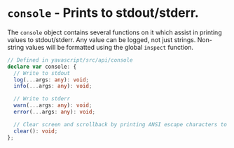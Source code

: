 # `console` - Prints to stdout/stderr.

The `console` object contains several functions on it which assist in printing values to stdout/stderr. Any value can be logged, not just strings. Non-string values will be formatted using the global `inspect` function.

```ts
// Defined in yavascript/src/api/console
declare var console: {
  // Write to stdout
  log(...args: any): void;
  info(...args: any): void;

  // Write to stderr
  warn(...args: any): void;
  error(...args: any): void;

  // Clear screen and scrollback by printing ANSI escape characters to stdout
  clear(): void;
};
```
